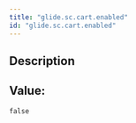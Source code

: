 ```yaml
---
title: "glide.sc.cart.enabled"
id: "glide.sc.cart.enabled"
---
```

## Description



## Value: 
```
false
```